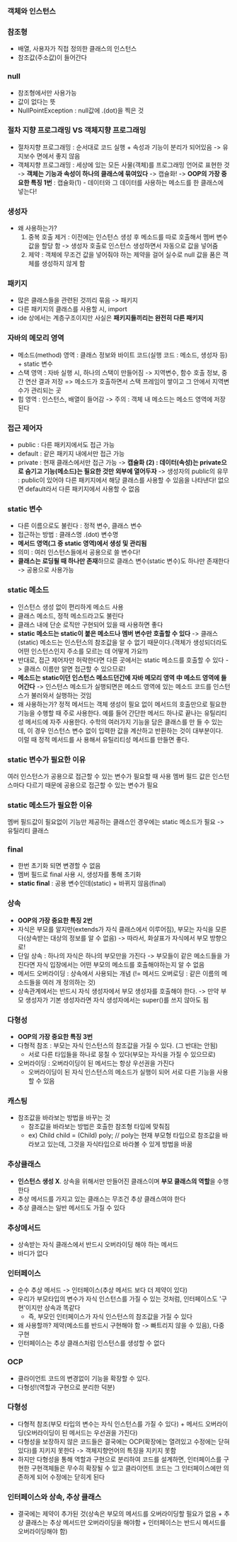 ### 객체와 인스턴스


### 참조형
- 배열, 사용자가 직접 정의한 클래스의 인스턴스
- 참조값(주소값)이 들어간다

### null
- 참조형에서만 사용가능
- 값이 없다는 뜻
- NullPointException : null값에 .(dot)을 찍은 것 

### 절차 지향 프로그래밍 VS 객체지향 프로그래밍
- 절차지향 프로그래밍 : 순서대로 코드 실행 + 속성과 기능이 분리가 되어있음 -> 유지보수 면에서 좋지 않음
- 객체지향 프로그래밍 : 세상에 있는 모든 사물(객체)를 프로그래밍 언어로 표현한 것 -> **객체는 기능과 속성이 하나의 클래스에 묶여있다** -> 캡슐화!
  -> **OOP의 가장 중요한 특징 1번** : 캡슐화(1) - 데이터와 그 데이터를 사용하는 메소드를 한 클래스에 넣는다!
  
### 생성자 
- 왜 사용하는가?
  1) 중복 호출 제거 : 이전에는 인스턴스 생성 후 메소드를 따로 호출해서 멤버 변수 값을 할당 함 -> 생성자 호출로 인스턴스 생성하면서 자동으로 값을 넣어줌
  2) 제약 : 객체에 무조건 값을 넣어줘야 하는 제약을 걸어 실수로 null 값을 품은 객체를 생성하지 않게 함
 

### 패키지
- 많은 클래스들을 관련된 것끼리 묶음 -> 패키지
- 다른 패키지의 클래스를 사용할 시, import
- ide 상에서는 계층구조이지만 사실은 **패키지들끼리는 완전히 다른 패키지**


### 자바의 메모리 영역
- 메소드(method) 영역 : 클래스 정보와 바이트 코드(실행 코드 : 메소드, 생성자 등) + static 변수 
- 스택 영역 : 자바 실행 시, 하나의 스택이 만들어짐 -> 지역변수, 함수 호출 정보, 중간 연산 결과 저장 => 메소드가 호출하면서 스택 프레임이 쌓이고 그 안에서 지역변수가 관리되는 곳
- 힙 영역 : 인스턴스, 배열이 들어감
  -> 주의 : 객체 내 메소드는 메소드 영역에 저장된다 
### 접근 제어자
- public : 다른 패키지에서도 접근 가능
- default : 같은 패키지 내에서만 접근 가능
- private : 현재 클래스에서만 접근 가능 
  -> **캡슐화 (2) : 데이터(속성)는 private으로 숨기고 기능(메소드)는 필요한 것만 외부에 열어두자**
  -> 생성자의 public의 유무 : public이 있어야 다른 패키지에서 해당 클래스를 사용할 수 있음을 나타낸다! 없으면 default라서 다른 패키지에서 사용할 수 없음


### static 변수
- 다른 이름으로도 불린다 : 정적 변수, 클래스 변수
- 접근하는 방법 : 클래스명 .(dot) 변수명
- **메서드 영역(그 중 static 영역)에서 생성 및 관리됨**
- 의미 : 여러 인스턴스들에서 공용으로 쓸 변수다!
- **클래스는 로딩될 때 하나만 존재**하므로 클래스 변수(static 변수)도 하나만 존재한다 -> 공용으로 사용가능


### static 메소드
- 인스턴스 생성 없이 편리하게 메소드 사용
- 클래스 메소드, 정적 메소드라고도 불린다
- 클래스 내에 단순 로직만 구현되어 있을 때 사용하면 좋다
- **static 메소드는 static이 붙은 메소드나 멤버 변수만 호출할 수 있다** -> 클래스(static) 메소드는 인스턴스의 참조값을 알 수 없기 때문이다.(객체가 생성되더라도 어떤 인스턴스인지 주소를 모르는 데 어떻게 가요!!)  
- 반대로, 접근 제어자만 허락한다면 다른 곳에서는 static 메소드를 호출할 수 있다 -> 클래스 이름만 알면 접근할 수 있으므로!
- **메소드는 static이던 인스턴스 메소드던간에 자바 메모리 영역 中 메소드 영역에 들어간다** -> 인스턴스 메소드가 실행되면은 메소드 영역에 있는 메소드 코드를 인스턴스가 불러와서 실행하는 것임 
- 왜 사용하는가? 정적 메서드는 객체 생성이 필요 없이 메서드의 호출만으로 필요한 기능을 수행할 때 주로 사용한다.
예를 들어 간단한 메서드 하나로 끝나는 유틸리티성 메서드에 자주 사용한다. 수학의 여러가지 기능을 담은 클래스를 만
들 수 있는데, 이 경우 인스턴스 변수 없이 입력한 값을 계산하고 반환하는 것이 대부분이다. 이럴 때 정적 메서드를 사
용해서 유틸리티성 메서드를 만들면 좋다.

### static 변수가 필요한 이유 
여러 인스턴스가 공용으로 접근할 수 있는 변수가 필요할 때 사용
멤버 필드 값은 인스턴스마다 다르기 때문에 공용으로 접근할 수 있는 변수가 필요 

### static 메소드가 필요한 이유
멤버 필드값이 필요없이 기능만 제공하는 클래스인 경우에는 static 메소드가 필요 -> 유틸리티 클래스 


### final
- 한번 초기화 되면 변경할 수 없음
- 멤버 필드로 final 사용 시, 생성자를 통해 초기화
- **static final** : 공용 변수인데(static) + 바뀌지 않음(final)


### 상속
- **OOP의 가장 중요한 특징 2번**
- 자식은 부모를 알지만(extends가 자식 클래스에서 이루어짐), 부모는 자식을 모른다(상속받는 대상의 정보를 알 수 없음) -> 따라서, 화살표가 자식에서 부모 방향으로!
- 단일 상속 : 하나의 자식은 하나의 부모만을 가진다 -> 부모들이 같은 메소드들을 가진다면 자식 입장에서는 어떤 부모의 메소드를 호출해야하는지 알 수 없음
- 메서드 오버라이딩 : 상속에서 사용되는 개념 (!= 메서드 오버로딩 : 같은 이름의 메소드들을 여러 개 정의하는 것)
- 상속관계에서는 반드시 자식 생성자에서 부모 생성자를 호출해야 한다. -> 만약 부모 생성자가 기본 생성자라면 자식 생성자에서는 super()를 쓰지 않아도 됨 


### 다형성
- **OOP의 가장 중요한 특징 3번**
- 다형적 참조 : 부모는 자식 인스턴스의 참조값을 가질 수 있다. (그 반대는 안됨)
  - 서로 다른 타입들을 하나로 뭉칠 수 있다(부모는 자식을 가질 수 있으므로) 
- 오버라이딩 : 오버라이딩이 된 메서드는 항상 우선권을 가진다
  - 오버라이딩이 된 자식 인스턴스의 메소드가 실행이 되어 서로 다른 기능을 사용할 수 있음 

### 캐스팅
- 참조값을 바라보는 방법을 바꾸는 것
  - 참조값을 바라보는 방법은 호출한 참조형 타입에 맞춰짐
  - ex) Child child = (Child) poly; // poly는 현재 부모형 타입으로 참조값을 바라보고 있는데, 그것을 자식타입으로 바라볼 수 있게 방법을 바꿈

### 추상클래스
- **인스턴스 생성 X**. 상속을 위해서만 만들어진 클래스이며 **부모 클래스의 역할**을 수행한다
- 추상 메서드를 가지고 있는 클래스는 무조건 추상 클래스여야 한다
- 추상 클래스는 일반 메서드도 가질 수 있다

### 추상메서드
- 상속받는 자식 클래스에서 반드시 오버라이딩 해야 하는 메서드
- 바디가 없다

### 인터페이스
- 순수 추상 메서드 -> 인터페이스(추상 메서드 보다 더 제약이 있다)
- 우리가 부모타입의 변수가 자식 인스턴스를 가질 수 있는 것처럼, 인터페이스도 '구현'이지만 상속과 똑같다
  - 즉, 부모인 인터페이스가 자식 인스턴스의 참조값을 가질 수 있다
- 왜 사용할까? 제약(메소드를 반드시 구현해야 함 -> 빠트리지 않을 수 있음), 다중 구현
- 인터페이스는 추상 클래스처럼 인스턴스를 생성할 수 없다


### OCP
- 클라이언트 코드의 변경없이 기능을 확장할 수 있다.
- 다형성!(역할과 구현으로 분리한 덕분)

### 다형성
- 다형적 참조(부모 타입의 변수는 자식 인스턴스를 가질 수 있다) + 메서드 오버라이딩(오버라이딩이 된 메서드는 우선권을 가진다)
- 다형성을 보장하지 않은 코드들은 결국에는 OCP(확장에는 열려있고 수정에는 닫혀있다)를 지키지 못한다 -> 객체지향언어의 특징을 지키지 못함 
- 하지만 다형성을 통해 역할과 구현으로 분리하여 코드를 설계하면, 인터페이스를 구현한 구현객체들은 무수히 확장될 수 있고 클라이언트 코드는 그 인터페이스에만 의존하게 되어 수정에는 닫히게 된다

### 인터페이스와 상속, 추상 클래스
- 결국에는 제약이 추가된 것(상속은 부모의 메서드를 오버라이딩할 필요가 없음 + 추상 클래스는 추상 메서드만 오버라이딩을 해야함 + 인터페이스는 반드시 메서드를 오버라이딩해야 함)

